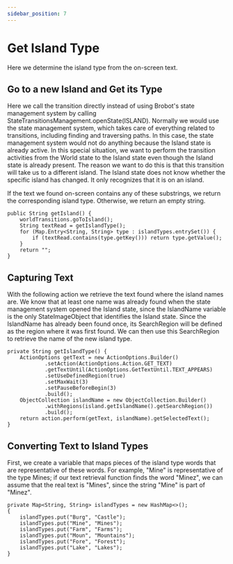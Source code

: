 ```yaml
---
sidebar_position: 7
---
```


# Get Island Type

Here we determine the island type from the on-screen text.

## Go to a new Island and Get its Type

Here we call the transition directly instead of using Brobot's state management system
by calling StateTransitionsManagement.openState(ISLAND). Normally we would use the
state management system, which takes care of everything related to transitions, including
finding and traversing paths. In this case, the state management system would not do
anything because the Island state is already active. In this special situation, we want to
perform the transition activities from the World state to the Island state even though the
Island state is already present. The reason we want to do this is that this transition will
take us to a different island. The Island state does not know whether the specific island
has changed. It only recognizes that it is on an island.

If the text we found on-screen contains any of these substrings,
we return the corresponding island type. Otherwise, we return an
empty string.

    public String getIsland() {
        worldTransitions.goToIsland();
        String textRead = getIslandType();
        for (Map.Entry<String, String> type : islandTypes.entrySet()) {
            if (textRead.contains(type.getKey())) return type.getValue();
        }
        return "";
    }

## Capturing Text

With the following action we retrieve the text found where the island
names are. We know that at least one name was already found when
the state management system opened the Island state, since the IslandName
variable is the only StateImageObject that identifies the Island state.
Since the IslandName has already been found once, its SearchRegion will be defined
as the region where it was first found. We can then use this SearchRegion to retrieve
the name of the new island type.

    private String getIslandType() {
        ActionOptions getText = new ActionOptions.Builder()
                .setAction(ActionOptions.Action.GET_TEXT)
                .getTextUntil(ActionOptions.GetTextUntil.TEXT_APPEARS)
                .setUseDefinedRegion(true)
                .setMaxWait(3)
                .setPauseBeforeBegin(3)
                .build();
        ObjectCollection islandName = new ObjectCollection.Builder()
                .withRegions(island.getIslandName().getSearchRegion())
                .build();
        return action.perform(getText, islandName).getSelectedText();
    }

## Converting Text to Island Types

First, we create a variable that maps pieces of the island type
words that are representative of these words. For example, "Mine"
is representative of the type Mines; if our text retrieval function
finds the word "Minez", we can assume that the real text is "Mines",
since the string "Mine" is part of "Minez".

    private Map<String, String> islandTypes = new HashMap<>();
    {
        islandTypes.put("Burg", "Castle");
        islandTypes.put("Mine", "Mines");
        islandTypes.put("Farm", "Farms");
        islandTypes.put("Moun", "Mountains");
        islandTypes.put("Fore", "Forest");
        islandTypes.put("Lake", "Lakes");
    }

